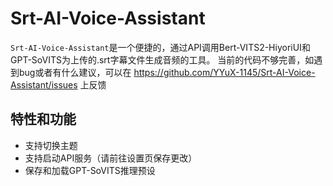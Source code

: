# Srt-AI-Voice-Assistant
`Srt-AI-Voice-Assistant`是一个便捷的，通过API调用Bert-VITS2-HiyoriUI和GPT-SoVITS为上传的.srt字幕文件生成音频的工具。
当前的代码不够完善，如遇到bug或者有什么建议，可以在 https://github.com/YYuX-1145/Srt-AI-Voice-Assistant/issues 上反馈
## 特性和功能
* 支持切换主题
* 支持启动API服务（请前往设置页保存更改）
* 保存和加载GPT-SoVITS推理预设
